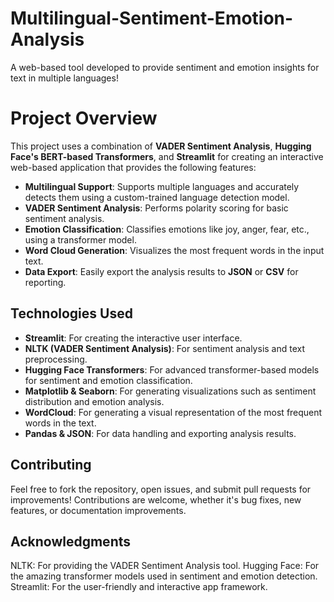 # Multilingual-Sentiment-Emotion-Analysis
A web-based tool developed to provide sentiment and emotion insights for text in multiple languages!

# Project Overview
This project uses a combination of **VADER Sentiment Analysis**, **Hugging Face's BERT-based Transformers**, and **Streamlit** for creating an interactive web-based application that provides the following features:

- **Multilingual Support**: Supports multiple languages and accurately detects them using a custom-trained language detection model.
- **VADER Sentiment Analysis**: Performs polarity scoring for basic sentiment analysis.
- **Emotion Classification**: Classifies emotions like joy, anger, fear, etc., using a transformer model.
- **Word Cloud Generation**: Visualizes the most frequent words in the input text.
- **Data Export**: Easily export the analysis results to **JSON** or **CSV** for reporting.

## Technologies Used
- **Streamlit**: For creating the interactive user interface.
- **NLTK (VADER Sentiment Analysis)**: For sentiment analysis and text preprocessing.
- **Hugging Face Transformers**: For advanced transformer-based models for sentiment and emotion classification.
- **Matplotlib & Seaborn**: For generating visualizations such as sentiment distribution and emotion analysis.
- **WordCloud**: For generating a visual representation of the most frequent words in the text.
- **Pandas & JSON**: For data handling and exporting analysis results.

## Contributing
Feel free to fork the repository, open issues, and submit pull requests for improvements! Contributions are welcome, whether it's bug fixes, new features, or documentation improvements.

## Acknowledgments
NLTK: For providing the VADER Sentiment Analysis tool.
Hugging Face: For the amazing transformer models used in sentiment and emotion detection.
Streamlit: For the user-friendly and interactive app framework.
